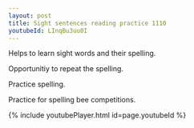 ```yaml
---
layout: post
title: Sight sentences reading practice 1110
youtubeId: LInqBu3uu0I
---
```

 
 
Helps to learn sight words and their spelling.

Opportunitiy to repeat the spelling. 

Practice spelling. 
 
Practice for spelling bee competitions. 
 
{% include youtubePlayer.html id=page.youtubeId %}
 
 
